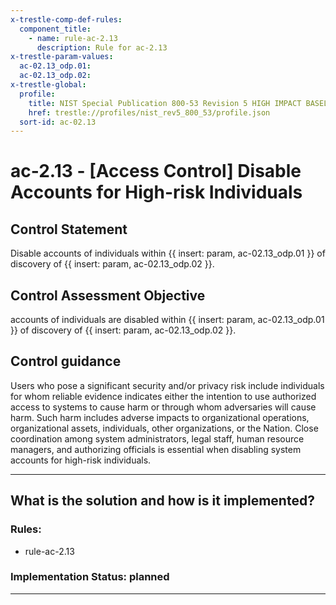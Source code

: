 ```yaml
---
x-trestle-comp-def-rules:
  component_title:
    - name: rule-ac-2.13
      description: Rule for ac-2.13
x-trestle-param-values:
  ac-02.13_odp.01:
  ac-02.13_odp.02:
x-trestle-global:
  profile:
    title: NIST Special Publication 800-53 Revision 5 HIGH IMPACT BASELINE
    href: trestle://profiles/nist_rev5_800_53/profile.json
  sort-id: ac-02.13
---
```


# ac-2.13 - \[Access Control\] Disable Accounts for High-risk Individuals

## Control Statement

Disable accounts of individuals within {{ insert: param, ac-02.13_odp.01 }} of discovery of {{ insert: param, ac-02.13_odp.02 }}.

## Control Assessment Objective

accounts of individuals are disabled within {{ insert: param, ac-02.13_odp.01 }} of discovery of {{ insert: param, ac-02.13_odp.02 }}.

## Control guidance

Users who pose a significant security and/or privacy risk include individuals for whom reliable evidence indicates either the intention to use authorized access to systems to cause harm or through whom adversaries will cause harm. Such harm includes adverse impacts to organizational operations, organizational assets, individuals, other organizations, or the Nation. Close coordination among system administrators, legal staff, human resource managers, and authorizing officials is essential when disabling system accounts for high-risk individuals.

______________________________________________________________________

## What is the solution and how is it implemented?

<!-- For implementation status enter one of: implemented, partial, planned, alternative, not-applicable -->

<!-- Note that the list of rules under ### Rules: is read-only and changes will not be captured after assembly to JSON -->

<!-- Add control implementation description here for control: ac-2.13 -->

### Rules:

  - rule-ac-2.13

### Implementation Status: planned

______________________________________________________________________
